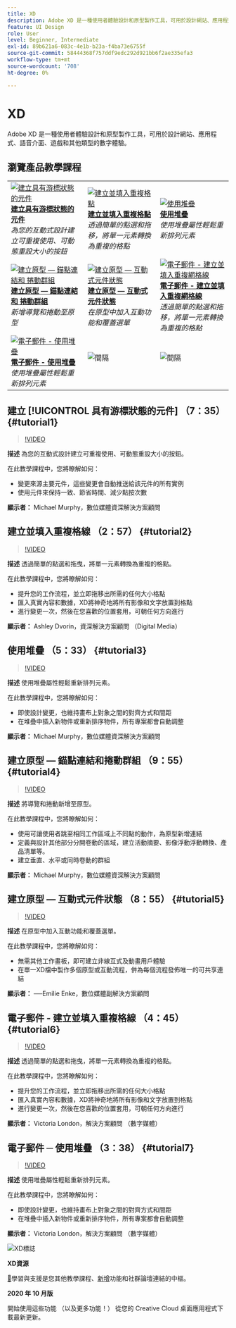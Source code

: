 ```yaml
---
title: XD
description: Adobe XD 是一種使用者體驗設計和原型製作工具，可用於設計網站、應用程式、語音介面、遊戲和其他類型的數字體驗
feature: UI Design
role: User
level: Beginner, Intermediate
exl-id: 89b621a6-083c-4e1b-b23a-f4ba73e6755f
source-git-commit: 58444368f757ddf9edc292d921bb6f2ae335efa3
workflow-type: tm+mt
source-wordcount: '708'
ht-degree: 0%

---
```


# XD

Adobe XD 是一種使用者體驗設計和原型製作工具，可用於設計網站、應用程式、語音介面、遊戲和其他類型的數字體驗。

## 瀏覽產品教學課程

<table style="table-layout:fixed">
<tr>
 <td>
   <a href="xd.md#tutorial1">
      <img alt="建立具有游標狀態的元件" src="../assets/Xd_hoverstates_components_thumbnail.jpg" />
   </a>
    <div>
   <a href="xd.md#tutorial1"><strong>建立具有游標狀態的元件</strong></a>
    </div>
    <em>為您的互動式設計建立可重複使用、可動態重設大小的按鈕</em>
    <br>
  </td>
  <td>
    <a href="xd.md#tutorial2">
        <img alt="建立並填入重複格點" src="../assets/XD_repeatgrid_thumbnail.jpg" />
    </a>
    <div>
    <a href="xd.md#tutorial2"><strong>建立並填入重複格點</strong></a>
    </div>
    <em>透過簡單的點選和拖移，將單一元素轉換為重複的格點</em>
    <br>
  </td>
  <td>
   <a href="xd.md#tutorial3">
      <img alt="使用堆疊" src="../assets/xd_Stacks_thumbnail.jpg" />
   </a>
    <div>
    <a href="xd.md#tutorial3"><strong>使用堆疊</strong></a>
    </div>
    <em>使用堆疊屬性輕鬆重新排列元素</em>
    <br>
  </td>
</tr>
<tr>
 <td>
    <a href="xd.md#tutorial4">
        <img alt="建立原型 — 錨點連結和
捲動群組" src="../assets/XD_Scrolls_Thumbnail_Murphy.jpg" />
    </a>
    <div>
    <a href="xd.md#tutorial4"><strong>建立原型 — 錨點連結和
捲動群組</strong></a>
    </div>
    <em>新增導覽和捲動至原型</em>
    <br>
  </td>
  <td>
    <a href="xd.md#tutorial5">
        <img alt="建立原型 — 互動式元件狀態" src="../assets/XD_interactiveprototypes_enke.jpg" />
    </a>
    <div>
    <a href="xd.md#tutorial5"><strong>建立原型 — 互動式元件狀態</strong></a>
    </div>
    <em>在原型中加入互動功能和覆蓋選單</em>
    <br>
  </td>
  <td>
   <a href="xd.md#tutorial6">
      <img alt="電子郵件 - 建立並填入重複網格線" src="../assets/xd_repeat_torres.jpg" />
   </a>
    <div>
   <a href="xd.md#tutorial7"><strong>電子郵件 - 建立並填入重複網格線</strong></a>
    </div>
    <em>透過簡單的點選和拖移，將單一元素轉換為重複的格點</em>
    <br>
  </td>
</tr>
<tr>
 <td>
    <a href="xd.md#tutorial7">
        <img alt="電子郵件 - 使用堆疊" src="../assets/xd_stacks_torres.jpg" />
    </a>
    <div>
    <a href="xd.md#tutorial7"><strong>電子郵件 - 使用堆疊</strong></a>
    </div>
    <em>使用堆疊屬性輕鬆重新排列元素</em>
    <br>
  </td>
  <td>
    <img alt="間隔" src="../assets/Whitespacer.png" />
    <div>
    <br>
  </td>
  <td>
    <img alt="間隔" src="../assets/Whitespacer.png" />
    <div>
    <br>
  </td>
</tr>
</table>

## 建立 [!UICONTROL 具有游標狀態的元件] （7：35） {#tutorial1}

>[!VIDEO](https://video.tv.adobe.com/v/326874?hidetitle=true)

**描述**
為您的互動式設計建立可重複使用、可動態重設大小的按鈕。

在此教學課程中，您將瞭解如何：
* 變更來源主要元件，這些變更會自動推送給該元件的所有實例
* 使用元件來保持一致、節省時間、減少點按次數

**顯示者：**
Michael Murphy，數位媒體資深解決方案顧問

## 建立並填入重複格線 （2：57） {#tutorial2}

>[!VIDEO](https://video.tv.adobe.com/v/326955?hidetitle=true)

**描述**
透過簡單的點選和拖曳，將單一元素轉換為重複的格點。

在此教學課程中，您將瞭解如何：
* 提升您的工作流程，並立即拖移出所需的任何大小格點
* 匯入真實內容和數據，XD將神奇地將所有影像和文字放置到格點
* 進行變更一次，然後在您喜歡的位置套用，可朝任何方向進行

**顯示者：**
Ashley Dvorin，資深解決方案顧問 （Digital Media）

## 使用堆疊 （5：33） {#tutorial3}

>[!VIDEO](https://video.tv.adobe.com/v/326956?hidetitle=true)

**描述**
使用堆疊屬性輕鬆重新排列元素。

在此教學課程中，您將瞭解如何：
* 即使設計變更，也維持畫布上對象之間的對齊方式和間距
* 在堆疊中插入新物件或重新排序物件，所有專案都會自動調整

**顯示者：**
Michael Murphy，數位媒體資深解決方案顧問

## 建立原型 — 錨點連結和捲動群組 （9：55） {#tutorial4}

>[!VIDEO](https://video.tv.adobe.com/v/326957?hidetitle=true)

**描述**
將導覽和捲動新增至原型。

在此教學課程中，您將瞭解如何：
* 使用可讓使用者跳至相同工作區域上不同點的動作，為原型新增連結
* 定義與設計其他部分分開卷動的區域，建立活動摘要、影像浮動浮動轉換、產品清單等。
* 建立垂直、水平或同時卷動的群組

**顯示者：**
Michael Murphy，數位媒體資深解決方案顧問

## 建立原型 — 互動式元件狀態 （8：55） {#tutorial5}

>[!VIDEO](https://video.tv.adobe.com/v/326958?hidetitle=true)

**描述**
在原型中加入互動功能和覆蓋選單。

在此教學課程中，您將瞭解如何：
* 無需其他工作畫板，即可建立非線互式及動畫用戶體驗
* 在單一XD檔中製作多個原型或互動流程，併為每個流程發佈唯一的可共享連結

**顯示者：**
──Emilie Enke，數位媒體副解決方案顧問

## 電子郵件 - 建立並填入重複格線 （4：45） {#tutorial6}

>[!VIDEO](https://video.tv.adobe.com/v/326775?hidetitle=true)

**描述**
透過簡單的點選和拖曳，將單一元素轉換為重複的格點。

在此教學課程中，您將瞭解如何：
* 提升您的工作流程，並立即拖移出所需的任何大小格點
* 匯入真實內容和數據，XD將神奇地將所有影像和文字放置到格點
* 進行變更一次，然後在您喜歡的位置套用，可朝任何方向進行

**顯示者：**
Victoria London，解決方案顧問 （數字媒體）

## 電子郵件 ─ 使用堆疊 （3：38） {#tutorial7}

>[!VIDEO](https://video.tv.adobe.com/v/326759?hidetitle=true)

**描述**
使用堆疊屬性輕鬆重新排列元素。

在此教學課程中，您將瞭解如何：
* 即使設計變更，也維持畫布上對象之間的對齊方式和間距
* 在堆疊中插入新物件或重新排序物件，所有專案都會自動調整

**顯示者：**
Victoria London，解決方案顧問 （數字媒體）

![XD標誌](../assets/xd_appicon_96.png)

**XD資源**

[&#128279;](https://helpx.adobe.com/tw/support/xd.html)學習與支援是您其他教學課程、[新增](https://helpx.adobe.com/xd/user-guide.html/xd/help/whats-new.ug.html)功能和社群論壇連結的中樞。

**2020 年 10 月版**

開始使用這些功能 （以及更多功能！） 從您的 Creative Cloud 桌面應用程式下載最新更新。
